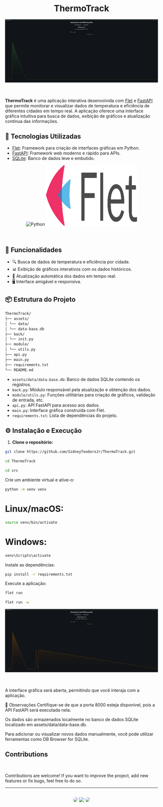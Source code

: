 <h1 align="center">ThermoTrack</h1>

<div align="center">
  <img src="https://github.com/SidneyTeodoroJr/ThermoTrack/blob/main/src/assets/print/print2.png" alt="GUI"/>
</div>
</br>
</br>

**ThermoTrack** é uma aplicação interativa desenvolvida com [Flet](https://flet.dev/) e [FastAPI](https://fastapi.tiangolo.com/) que permite monitorar e visualizar dados de temperatura e eficiência de diferentes cidades em tempo real. A aplicação oferece uma interface gráfica intuitiva para busca de dados, exibição de gráficos e atualização contínua das informações.

## 🧰 Tecnologias Utilizadas

- [Flet](https://flet.dev/): Framework para criação de interfaces gráficas em Python.
- [FastAPI](https://fastapi.tiangolo.com/): Framework web moderno e rápido para APIs.
- [SQLite](https://www.sqlite.org/index.html): Banco de dados leve e embutido.

<div align="center">
  <img height=200 width=300 src="https://logosmarcas.net/wp-content/uploads/2021/10/Python-Logo.png" alt="Python"/>
  <img height=200 width=300 src="https://raw.githubusercontent.com/flet-dev/flet/main/media/logo/flet-logo.svg" alt="Flet"/>
</div>
</br>
</br>

## 🚀 Funcionalidades

- 🔍 Busca de dados de temperatura e eficiência por cidade.
- 📊 Exibição de gráficos interativos com os dados históricos.
- 🔄 Atualização automática dos dados em tempo real.
- 🖥️ Interface amigável e responsiva.

## 📦 Estrutura do Projeto

```bash
ThermoTrack/
├── assets/
│ └── data/
│ └── data-base.db
├── back/
│ └── init.py
├── module/
│ └── utils.py
├── api.py
├── main.py
├── requirements.txt
└── README.md
```

- `assets/data/data-base.db`: Banco de dados SQLite contendo os registros.
- `back.py`: Módulo responsável pela atualização e obtenção dos dados.
- `module/utils.py`: Funções utilitárias para criação de gráficos, validação de entrada, etc.
- `api.py`: API FastAPI para acesso aos dados.
- `main.py`: Interface gráfica construída com Flet.
- `requirements.txt`: Lista de dependências do projeto.

## ⚙️ Instalação e Execução

1. **Clone o repositório:**

```bash
git clone https://github.com/SidneyTeodoroJr/ThermoTrack.git
```
```bash
cd ThermoTrack
```


```bash
cd src
```

Crie um ambiente virtual e ative-o:

```bash
python -m venv venv
```

# Linux/macOS:
```bash
source venv/bin/activate
```

# Windows:
```bash
venv\Scripts\activate
```

Instale as dependências:

```bash
pip install -r requirements.txt
```

Execute a aplicação:

```bash
flet run
```
```bash
flet run -w
```

<div align="center">
  <img src="https://github.com/SidneyTeodoroJr/ThermoTrack/blob/main/src/assets/print/print1.png" alt="GUI"/>
</div>
</br>
</br>

A interface gráfica será aberta, permitindo que você interaja com a aplicação.

📝 Observações
Certifique-se de que a porta 8000 esteja disponível, pois a API FastAPI será executada nela.

Os dados são armazenados localmente no banco de dados SQLite localizado em assets/data/data-base.db.

Para adicionar ou visualizar novos dados manualmente, você pode utilizar ferramentas como DB Browser for SQLite.

<h2>Contributions</h2>
</br>

<p>
Contributions are welcome! If you want to improve the project, add new features or fix bugs, feel free to do so.
</p>
<hr>
</br>

<div align="center">
<a href="https://sidney-personal-portfolio.netlify.app/"><img src="https://img.shields.io/badge/-Portifolio-%230077B5?style=for-the-badge&logo=portifolio&logoColor=white" style="border-radius: 30px" target="_blank" /></a>
<a href="https://www.instagram.com/sidneyteodoroaraujo" target="_blank"><img src="https://img.shields.io/badge/-Instagram-%23E4405F?style=for-the-badge&logo=instagram&logoColor=white" /></a>
<a href="https://www.linkedin.com/in/sidey-teodoro-a-jr/" target="_blank"><img src="https://img.shields.io/badge/-LinkedIn-%230077B5?style=for-the-badge&logo=linkedin&logoColor=white" style="border-radius: 30px" target="_blank" /></a>
</div>
